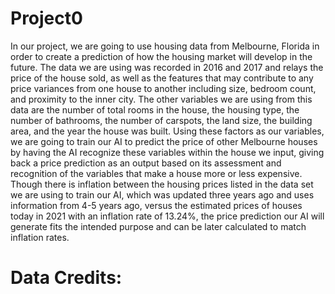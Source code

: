 # Project0
In our project, we are going to use housing data from Melbourne, Florida in order to create a prediction of how the housing market will develop in the future. The data we are using was recorded in 2016 and 2017 and relays the price of the house sold, as well as the features that may contribute to any price variances from one house to another including size, bedroom count, and proximity to the inner city. The other variables we are using from this data are the number of total rooms in the house, the housing type, the number of bathrooms, the number of carspots, the land size, the building area, and the year the house was built.  Using these factors as our variables, we are going to train our AI to predict the price of other Melbourne houses by having the AI recognize these variables within the house we input, giving back a price prediction as an output based on its assessment and recognition of the variables that make a house more or less expensive. Though there is inflation between the housing prices listed in the data set we are using to train our AI, which was updated three years ago and uses information from 4-5 years ago, versus the estimated prices of houses today in 2021 with an inflation rate of 13.24%, the price prediction our AI will generate fits the intended purpose and can be later calculated to match inflation rates.

# Data Credits:

